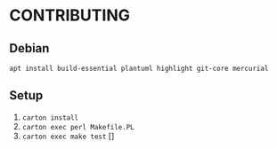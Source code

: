 # CONTRIBUTING


## Debian

```
apt install build-essential plantuml highlight git-core mercurial
```

## Setup

1. `carton install`
2. `carton exec perl Makefile.PL`
3. `carton exec make test`
[]
